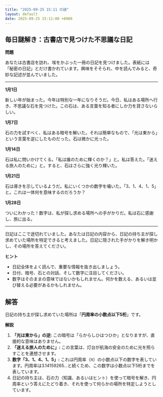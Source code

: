 ```yaml
---
title: "2025-09-25 15:11 の謎"
layout: default
date: 2025-09-25 15:11:00 +0900
---
```

## 毎日謎解き：古書店で見つけた不思議な日記

**問題**

あなたは古書店を訪れ、埃をかぶった一冊の日記を見つけました。表紙には「秘密の日記」とだけ書かれています。興味をそそられ、中を読んでみると、奇妙な記述が並んでいました。

---

**1月1日**

新しい年が始まった。今年は特別な一年になりそうだ。今日、私はある場所へ行き、不思議な石を見つけた。この石は、ある言葉を知る者にしか力を貸さないらしい。

**1月7日**

石の力を試すべく、私はある暗号を解いた。それは簡単なもので、「光は東から」という言葉を逆にしたものだった。石は微かに光った。

**1月14日**

石は私に問いかけてくる。「私は誰のために輝くのか？」と。私は答えた。「迷える旅人のために」と。すると、石はさらに強く光り輝いた。

**1月21日**

石は導きを示しているようだ。私にいくつかの数字を囁いた。「3、1、4、1、5」と。これは一体何を意味するのだろうか？

**1月28日**

ついにわかった！数字は、私が探し求める場所への手がかりだ。私は石に感謝し、旅に出る。

---

日記はここで途切れていました。あなたは日記の内容から、日記の持ち主が探し求めていた場所を特定できると考えました。日記に隠された手がかりを解き明かし、その場所を答えてください。

**ヒント**

*   日記全体をよく読んで、重要な情報を抜き出しましょう。
*   日付、暗号、石との対話、そして数字に注目してください。
*   数字はそのままの意味ではないかもしれません。何かを数える、あるいは並び替える必要があるかもしれません。

## 解答

日記の持ち主が探し求めていた場所は「**円周率の小数点以下5桁**」です。

**解説**

1.  **「光は東から」の逆:** この暗号は「らからしひはつひか」となりますが、直接的な意味はありません。
2.  **「迷える旅人のために」:** この言葉は、灯台が航海の安全のために光を照らすことを連想させます。
3.  **数字「3、1、4、1、5」:** これは円周率（π）の小数点以下の数字を表しています。円周率は3.14159265...と続くため、この数字は小数点以下5桁までを表しています。
4.  日記の持ち主は、石の力（知識、あるいはヒント）を使って暗号を解き、円周率という答えにたどり着き、それを使って何らかの場所を特定しようとしています。
